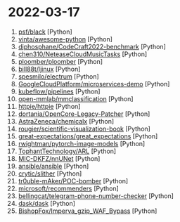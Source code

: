 # 2022-03-17

1. [psf/black](https://github.com/psf/black "The uncompromising Python code formatter") [Python]
2. [vinta/awesome-python](https://github.com/vinta/awesome-python "A curated list of awesome Python frameworks, libraries, software and resources") [Python]
3. [diphosphane/CodeCraft2022-benchmark](https://github.com/diphosphane/CodeCraft2022-benchmark "a benchmark for Huawei CodeCraft 2022 判题器 算分器") [Python]
4. [chen310/NeteaseCloudMusicTasks](https://github.com/chen310/NeteaseCloudMusicTasks "网易云音乐自动任务：刷等级、云贝、云豆等") [Python]
5. [ploomber/ploomber](https://github.com/ploomber/ploomber "The fastest ⚡️ way to build data pipelines. Develop iteratively, deploy anywhere. ☁️") [Python]
6. [bill88t/ljinux](https://github.com/bill88t/ljinux "A linux in python, for the rpi pico!") [Python]
7. [spesmilo/electrum](https://github.com/spesmilo/electrum "Electrum Bitcoin Wallet") [Python]
8. [GoogleCloudPlatform/microservices-demo](https://github.com/GoogleCloudPlatform/microservices-demo "Sample cloud-native application with 10 microservices showcasing Kubernetes, Istio, gRPC and OpenCensus.") [Python]
9. [kubeflow/pipelines](https://github.com/kubeflow/pipelines "Machine Learning Pipelines for Kubeflow") [Python]
10. [open-mmlab/mmclassification](https://github.com/open-mmlab/mmclassification "OpenMMLab Image Classification Toolbox and Benchmark") [Python]
11. [httpie/httpie](https://github.com/httpie/httpie "As easy as /aitch-tee-tee-pie/ 🥧 Modern, user-friendly command-line HTTP client for the API era. JSON support, colors, sessions, downloads, plugins & more. https://twitter.com/httpie") [Python]
12. [dortania/OpenCore-Legacy-Patcher](https://github.com/dortania/OpenCore-Legacy-Patcher "Experience macOS just like before") [Python]
13. [AstraZeneca/chemicalx](https://github.com/AstraZeneca/chemicalx "A PyTorch and TorchDrug based deep learning library for drug pair scoring.") [Python]
14. [rougier/scientific-visualization-book](https://github.com/rougier/scientific-visualization-book "An open access book on scientific visualization using python and matplotlib") [Python]
15. [great-expectations/great_expectations](https://github.com/great-expectations/great_expectations "Always know what to expect from your data.") [Python]
16. [rwightman/pytorch-image-models](https://github.com/rwightman/pytorch-image-models "PyTorch image models, scripts, pretrained weights -- ResNet, ResNeXT, EfficientNet, EfficientNetV2, NFNet, Vision Transformer, MixNet, MobileNet-V3/V2, RegNet, DPN, CSPNet, and more") [Python]
17. [TophantTechnology/ARL](https://github.com/TophantTechnology/ARL "ARL(Asset Reconnaissance Lighthouse)资产侦察灯塔系统旨在快速侦察与目标关联的互联网资产，构建基础资产信息库。 协助甲方安全团队或者渗透测试人员有效侦察和检索资产，发现存在的薄弱点和攻击面。") [Python]
18. [MIC-DKFZ/nnUNet](https://github.com/MIC-DKFZ/nnUNet "") [Python]
19. [ansible/ansible](https://github.com/ansible/ansible "Ansible is a radically simple IT automation platform that makes your applications and systems easier to deploy and maintain. Automate everything from code deployment to network configuration to cloud management, in a language that approaches plain English, using SSH, with no agents to install on remote systems. https://docs.ansible.com.") [Python]
20. [crytic/slither](https://github.com/crytic/slither "Static Analyzer for Solidity") [Python]
21. [tr0uble-mAker/POC-bomber](https://github.com/tr0uble-mAker/POC-bomber "利用大量高威胁poc/exp快速获取目标权限，用于渗透和红队快速打点") [Python]
22. [microsoft/recommenders](https://github.com/microsoft/recommenders "Best Practices on Recommendation Systems") [Python]
23. [bellingcat/telegram-phone-number-checker](https://github.com/bellingcat/telegram-phone-number-checker "This script lets you check whether a specific phone number is connected to a Telegram account.") [Python]
24. [dask/dask](https://github.com/dask/dask "Parallel computing with task scheduling") [Python]
25. [BishopFox/Imperva_gzip_WAF_Bypass](https://github.com/BishopFox/Imperva_gzip_WAF_Bypass "") [Python]
